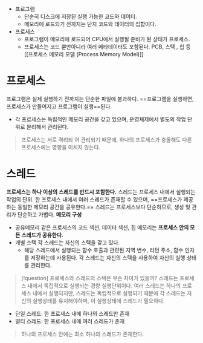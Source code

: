 - 프로그램
	- 단순히 디스크에 저장된 실행 가능한 코드와 데이터.
	- 메모리에 로드되기 전까지는 단지 코드와 데이터의 집합이다.
- 프로세스
	- 프로그램이 메모리에 로드되어 CPU에서 실행될 준비가 된 상태가 프로세스.
	- 프로세스는 코드 뿐만아니라 여러 메타데이터도 포함된다. PCB, 스택 , 힙 등
		[[프로세스 메모리 모델 (Process Memory Model)]]

# 프로세스
프로그램은 실제 실행하기 전까지는 단순한 파일에 불과하다. ==프로그램을 실행하면, 프로세스가 만들어지고 프로그램이 실행==된다.
- 각 프로세스는 독립적인 메모리 공간을 갖고 있으며, 운영체제에서 별도의 작업 단위로 분리해서 관리된다.
> 프로세스는 서로 격리되 어 관리되기 때문에, 하나의 프로세스가 충돌해도 다른 프로세스에는 영향을 미치지 않는다.

# 스레드
**프로세스는 하나 이상의 스레드를 반드시 포함한다.**
스레드는 프로세스 내에서 실행되는 작업의 단위. 한 프로세스 내에서 여러 스레드가 존재할 수 있으며, ==프로세스가 제공하는 동일한 메모리 공간을 공유한다.== 스레드는 프로세스보다 단순하므로, 생성 및 관리가 단순하고 가볍다.
**메모리 구성**
- 공유메모리
  같은 프로세스의 코드 섹션, 데이터 섹션, 힙 메모리는 **프로세스 안의 모든 스레드가 공유한다.**
- 개별 스택
	각 스레드는 자신의 스택을 갖고 있다.
	- 해당 스레드에서 실행되는 함수 호출과 관련된 지역 변수, 리턴 주소, 함수 인자를 저장하는데 사용된다. 각 스레드는 자신의 스택을 사용하여 자신의 실행 상태를 관리한다.

> [!question] 프로세스와 스레드의 스택은 무슨 차이가 있을까?
> 스레드는 프로세스 내에서 독집적으로 실행되는 경량 실행단위이다. 여러 스레드는 하나의 프로세스 내에서 실행되지만, 스레드는 독립적으로 실행되기 때문에 각 스레드는 자신의 실행상태를 유지해야하며, 이 실행상태에 스레드가 필요하다.

- 단일 스레드: 한 프로세스 내에 하나의 스레드만 존재
- 멀티 스레드: 한 프로세스 내에 여러 스레드가 존재

> 하나의 프로세스 안에는 최소 하나의 스레드가 존재한다.

